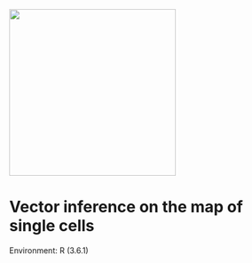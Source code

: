 <img src="https://github.com/jumphone/BEER/blob/master/DATA/Vector_LOGO.png" width="300">

# Vector inference on the map of single cells

Environment: R (3.6.1)

